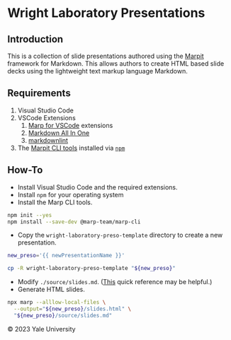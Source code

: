 # Wright Laboratory Presentations

## Introduction

This is a collection of slide presentations authored using the [Marpit](https://marpit.marp.app/) framework for Markdown.
This allows authors to create HTML based slide decks using the lightweight text markup language Markdown.

## Requirements

1. Visual Studio Code
2. VSCode Extensions
   1. [Marp for VSCode](https://marketplace.visualstudio.com/items?itemName=marp-team.marp-vscode) extensions
   2. [Markdown All In One](https://marketplace.visualstudio.com/items?itemName=yzhang.markdown-all-in-one)
   3. [markdownlint](https://marketplace.visualstudio.com/items?itemName=DavidAnson.vscode-markdownlint)
3. The [Marpit CLI tools](https://github.com/marp-team/marp-cli) installed via [`npm`](https://www.npmjs.com/)

## How-To

* Install Visual Studio Code and the required extensions.
* Install `npm` for your operating system
* Install the Marp CLI tools.

```bash
npm init --yes
npm install --save-dev @marp-team/marp-cli
```

* Copy the `wright-laboratory-preso-template` directory to create a new presentation.

```bash
new_preso='{{ newPresentationName }}'

cp -R wright-laboratory-preso-template "${new_preso}"
```

* Modify `./source/slides.md`. ([This](https://www.hashbangcode.com/article/creating-presentations-markdown-marp#:~:text=Assuming%20you%20have%20npm%20installed%20you%20can%20initialise,npm%20init%20--yes%20%24%20npm%20install%20--save-dev%20%40marp-team%2Fmarp-cli) quick reference may be helpful.)
* Generate HTML slides.

```bash
npx marp --alllow-local-files \
  --output="${new_preso}/slides.html" \
  "${new_preso}/source/slides.md"
```

<div class="footer">
  &copy; 2023 Yale University
</div>
